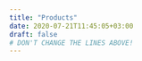 ```yaml
---
title: "Products"
date: 2020-07-21T11:45:05+03:00
draft: false
# DON'T CHANGE THE LINES ABOVE!
---
```


